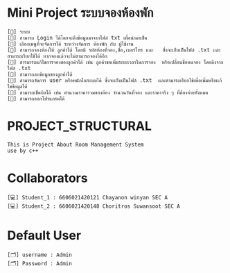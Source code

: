 # Mini Project ระบบจองห้องพัก
    [🧠] ระบบ
    [📂] สามารถ Login ได้โดยจะดึงข้อมูลมาจากไฟล์ txt เพื่อนำมาเช็ค 
    [📂] เลือกเมนูที่จะจัดการได้ ระหว่างจัดการ ห้องพัก กับ ผู้ใช้งาน  
    [📂] สามารถจองห้องให้ ลูกค้าได้ โดยมี รหัสห้องที่จอง,ชื่อ,เบอร์โทร และ   ซึ่งจะเก็บเป็นไฟล์ .txt เเละสามารถเรียกใช้ได้ หากจองแล้วจะไม่สามารถจองได้อีก 
    [📂] สารมารถแก้ไขการจองของลูกค้าได้ เช่น ลูกค้าขอเพิ่มระยะเวลาในการจอง  หรือเปลี่ยนชื่อคนจอง โดยดึงจากไฟล์ .txt 
    [📂] สามารถลบข้อมูลของลูกค้าได้ 
    [📂] สามารถจัดการ user หรือพนักในระบบได้ ซึ่งจะเก็บเป็นไฟล์ .txt  เเละสามารถเรียกใช้เพื่อเพิ่มหรือเเก้ไขข้อมูลได้
    [📂] สามารถเช็คบิลได้ เช่น คำนวณราคารวมของห้อง จำนวนวันที่จอง และราคาจริง ๆ ที่ต้องจ่ายทั้งหมด 
    [📂] สามารถออกโปรแกรมได้ 
    


# PROJECT_STRUCTURAL
    This is Project About Room Management System
    use by c++ 

# Collaborators
    [💻] Student_1 : 6606021420121 Chayanon winyan SEC A 
    [💻] Student_2 : 6606021420148 Choritros Suwansoot SEC A 

# Default User
    [🗂] username : Admin
    [🗂] Password : Admin
